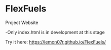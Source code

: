 # FlexFuels
Project Website

-Only index.html is in development at this stage

Try it here:
https://lemon07r.github.io/FlexFuels/
